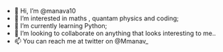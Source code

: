- 👋 Hi, I’m @manava10
- 👀 I’m interested in maths , quantam physics and coding;
- 🌱 I’m currently learning Python;
- 💞️ I’m looking to collaborate on anything that looks interesting to me..
- 📫 You can reach me at twitter on @Mmanav_

<!---
manava10/manava10 is a ✨ special ✨ repository because its `README.md` (this file) appears on your GitHub profile.
You can click the Preview link to take a look at your changes.
--->
